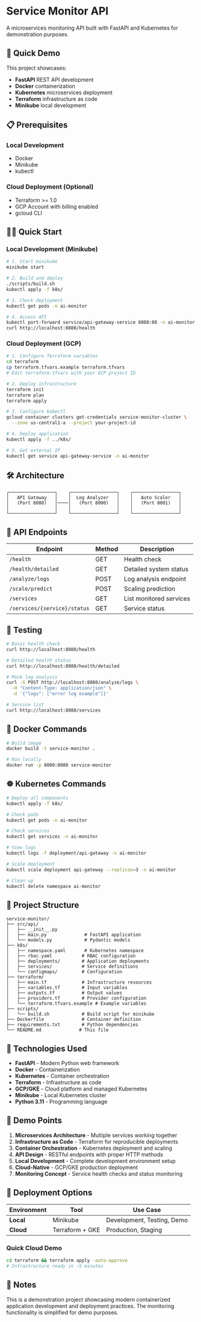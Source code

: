 # Service Monitor API

A microservices monitoring API built with FastAPI and Kubernetes for demonstration purposes.

## 🚀 Quick Demo

This project showcases:
- **FastAPI** REST API development
- **Docker** containerization
- **Kubernetes** microservices deployment
- **Terraform** infrastructure as code
- **Minikube** local development

## 📋 Prerequisites

### Local Development
- Docker
- Minikube
- kubectl

### Cloud Deployment (Optional)
- Terraform >= 1.0
- GCP Account with billing enabled
- gcloud CLI

## 🏃‍♂️ Quick Start

### Local Development (Minikube)

```bash
# 1. Start minikube
minikube start

# 2. Build and deploy
./scripts/build.sh
kubectl apply -f k8s/

# 3. Check deployment
kubectl get pods -n ai-monitor

# 4. Access API
kubectl port-forward service/api-gateway-service 8080:80 -n ai-monitor &
curl http://localhost:8080/health
```

### Cloud Deployment (GCP)

```bash
# 1. Configure Terraform variables
cd terraform
cp terraform.tfvars.example terraform.tfvars
# Edit terraform.tfvars with your GCP project ID

# 2. Deploy infrastructure
terraform init
terraform plan
terraform apply

# 3. Configure kubectl
gcloud container clusters get-credentials service-monitor-cluster \
  --zone us-central1-a --project your-project-id

# 4. Deploy application
kubectl apply -f ../k8s/

# 5. Get external IP
kubectl get service api-gateway-service -n ai-monitor
```

## 🛠 Architecture

```
┌─────────────────┐    ┌─────────────────┐    ┌─────────────────┐
│   API Gateway   │    │  Log Analyzer   │    │   Auto Scaler   │
│   (Port 8080)   │────│   (Port 8000)   │    │   (Port 8001)   │
│                 │    │                 │    │                 │
└─────────────────┘    └─────────────────┘    └─────────────────┘
```

## 📡 API Endpoints

| Endpoint | Method | Description |
|----------|---------|-------------|
| `/health` | GET | Health check |
| `/health/detailed` | GET | Detailed system status |
| `/analyze/logs` | POST | Log analysis endpoint |
| `/scale/predict` | POST | Scaling prediction |
| `/services` | GET | List monitored services |
| `/services/{service}/status` | GET | Service status |

## 🧪 Testing

```bash
# Basic health check
curl http://localhost:8080/health

# Detailed health status
curl http://localhost:8080/health/detailed

# Mock log analysis
curl -X POST http://localhost:8080/analyze/logs \
  -H "Content-Type: application/json" \
  -d '{"logs": ["error log example"]}'

# Service list
curl http://localhost:8080/services
```

## 🐳 Docker Commands

```bash
# Build image
docker build -t service-monitor .

# Run locally
docker run -p 8080:8080 service-monitor
```

## ☸️ Kubernetes Commands

```bash
# Deploy all components
kubectl apply -f k8s/

# Check pods
kubectl get pods -n ai-monitor

# Check services
kubectl get services -n ai-monitor

# View logs
kubectl logs -f deployment/api-gateway -n ai-monitor

# Scale deployment
kubectl scale deployment api-gateway --replicas=3 -n ai-monitor

# Clean up
kubectl delete namespace ai-monitor
```

## 📁 Project Structure

```
service-monitor/
├── src/api/
│   ├── __init__.py
│   ├── main.py              # FastAPI application
│   └── models.py            # Pydantic models
├── k8s/
│   ├── namespace.yaml       # Kubernetes namespace
│   ├── rbac.yaml           # RBAC configuration
│   ├── deployments/        # Application deployments
│   ├── services/           # Service definitions
│   └── configmaps/         # Configuration
├── terraform/
│   ├── main.tf             # Infrastructure resources
│   ├── variables.tf        # Input variables
│   ├── outputs.tf          # Output values
│   ├── providers.tf        # Provider configuration
│   └── terraform.tfvars.example # Example variables
├── scripts/
│   └── build.sh            # Build script for minikube
├── Dockerfile              # Container definition
├── requirements.txt        # Python dependencies
└── README.md              # This file
```

## 🔧 Technologies Used

- **FastAPI** - Modern Python web framework
- **Docker** - Containerization
- **Kubernetes** - Container orchestration
- **Terraform** - Infrastructure as code
- **GCP/GKE** - Cloud platform and managed Kubernetes
- **Minikube** - Local Kubernetes cluster
- **Python 3.11** - Programming language

## 🎯 Demo Points

1. **Microservices Architecture** - Multiple services working together
2. **Infrastructure as Code** - Terraform for reproducible deployments
3. **Container Orchestration** - Kubernetes deployment and scaling
4. **API Design** - RESTful endpoints with proper HTTP methods
5. **Local Development** - Complete development environment setup
6. **Cloud-Native** - GCP/GKE production deployment
7. **Monitoring Concept** - Service health checks and status monitoring

## 🚀 Deployment Options

| Environment | Tool | Use Case |
|-------------|------|----------|
| **Local** | Minikube | Development, Testing, Demo |
| **Cloud** | Terraform + GKE | Production, Staging |

### Quick Cloud Demo
```bash
cd terraform && terraform apply -auto-approve
# Infrastructure ready in ~5 minutes
```

## 📝 Notes

This is a demonstration project showcasing modern containerized application development and deployment practices. The monitoring functionality is simplified for demo purposes.